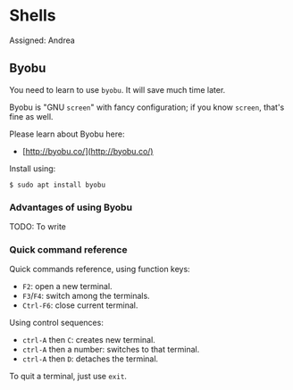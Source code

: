 # Shells

Assigned: Andrea

## Byobu

You need to learn to use `byobu`. It will save much time later.

Byobu is "GNU `screen`" with fancy configuration; if you know `screen`,
that's fine as well.

Please learn about Byobu here:

- [http://byobu.co/](http://byobu.co/)

Install using:

    $ sudo apt install byobu

### Advantages of using Byobu

TODO: To write

### Quick command reference

Quick commands reference, using function keys:

- `F2`: open a new terminal.
- `F3`/`F4`: switch among the terminals.
- `Ctrl-F6`: close current terminal.

Using control sequences:

- `ctrl-A` then `C`: creates new terminal.
- `ctrl-A` then a number: switches to that terminal.
- `ctrl-A` then `D`: detaches the terminal.

To quit a terminal, just use `exit`.

<!-- Shift+<arrow keys> switches between panes. Shift+Alt+<arrow keys> changes the current pane size. -->

<!-- Byobu tips: don't forget F2 (or ctrl-a C) in byobu will open a terminal in a new tab. Alternatively, you can also Shift+F2 to split the current tab into two horizontally. -->
